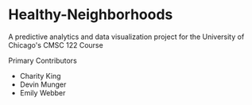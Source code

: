 # Healthy-Neighborhoods

A predictive analytics and data visualization project for the University of Chicago's CMSC 122 Course

Primary Contributors
- Charity King
- Devin Munger
- Emily Webber
